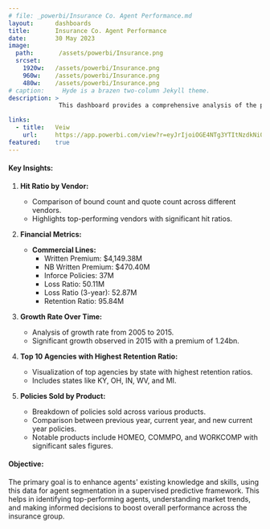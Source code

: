 ```yaml
---
# file: _powerbi/Insurance Co. Agent Performance.md
layout:      dashboards
title:       Insurance Co. Agent Performance
date:        30 May 2023
image:
  path:       /assets/powerbi/Insurance.png
  srcset:
    1920w:   /assets/powerbi/Insurance.png
    960w:    /assets/powerbi/Insurance.png
    480w:    /assets/powerbi/Insurance.png
# caption:     Hyde is a brazen two-column Jekyll theme.
description: >
              This dashboard provides a comprehensive analysis of the performance of agents in an insurance group comprising 10 property and casualty insurance, life insurance, and insurance brokerage companies. The dashboard focuses on key performance indicators (KPIs) to evaluate agent effectiveness and highlight areas for improvement.

links:
  - title:   Veiw
    url:     https://app.powerbi.com/view?r=eyJrIjoiOGE4NTg3YTItNzdkNi00YWJlLTg4ZDctMDVkYmRhMGU1ZjMzIiwidCI6IjZiY2E4MzUxLTAxZDMtNDI1Mi04NWVhLWJkYThmOGQyMzViZCIsImMiOjl9
featured:    true
---
```

#### Key Insights:

1.  **Hit Ratio by Vendor:**
    
    -   Comparison of bound count and quote count across different vendors.
    -   Highlights top-performing vendors with significant hit ratios.
2.  **Financial Metrics:**
    
    -   **Commercial Lines:**
        -   Written Premium: $4,149.38M
        -   NB Written Premium: $470.40M
        -   Inforce Policies: 37M
        -   Loss Ratio: 50.11M
        -   Loss Ratio (3-year): 52.87M
        -   Retention Ratio: 95.84M
3.  **Growth Rate Over Time:**
    
    -   Analysis of growth rate from 2005 to 2015.
    -   Significant growth observed in 2015 with a premium of 1.24bn.
4.  **Top 10 Agencies with Highest Retention Ratio:**
    
    -   Visualization of top agencies by state with highest retention ratios.
    -   Includes states like KY, OH, IN, WV, and MI.
5.  **Policies Sold by Product:**
    
    -   Breakdown of policies sold across various products.
    -   Comparison between previous year, current year, and new current year policies.
    -   Notable products include HOMEO, COMMPO, and WORKCOMP with significant sales figures.

#### Objective:

The primary goal is to enhance agents' existing knowledge and skills, using this data for agent segmentation in a supervised predictive framework. This helps in identifying top-performing agents, understanding market trends, and making informed decisions to boost overall performance across the insurance group.
